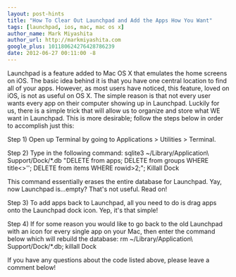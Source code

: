 ```yaml
---
layout: post-hints
title: "How To Clear Out Launchpad and Add the Apps How You Want"
tags: [launchpad, ios, mac, mac os x]
author_name: Mark Miyashita
author_url: http://markmiyashita.com
google_plus: 101180624276428786239
date: 2012-06-27 00:11:00 -8
---
```


Launchpad is a feature added to Mac OS X that emulates the home screens on iOS. The basic idea behind it is that you have one central location to find all of your apps. However, as most users have noticed, this feature, loved on iOS, is not as useful on OS X. The simple reason is that not every user wants every app on their computer showing up in Launchpad. Luckily for us, there is a simple trick that will allow us to organize and store what WE want in Launchpad. This is more desirable; follow the steps below in order to accomplish just this:

Step 1) Open up Terminal by going to Applications > Utilities > Terminal.

Step 2) Type in the following command: 
    sqlite3 ~/Library/Application\ Support/Dock/*.db "DELETE from apps; DELETE from groups WHERE title<>''; DELETE from items WHERE rowid>2;"; Killall Dock

This command essentially erases the entire database for Launchpad. Yay, now Launchpad is...empty? That's not useful. Read on!

Step 3) To add apps back to Launchpad, all you need to do is drag apps onto the Launchpad dock icon. Yep, it's that simple!

Step 4) If for some reason you would like to go back to the old Launchpad with an icon for every single app on your Mac, then enter the command below which will rebuild the database:
    rm ~/Library/Application\ Support/Dock/*.db; killall Dock
    
If you have any questions about the code listed above, please leave a comment below! 
